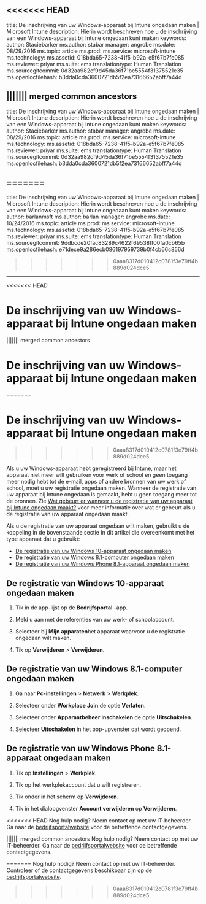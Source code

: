 <<<<<<< HEAD
---
title: De inschrijving van uw Windows-apparaat bij Intune ongedaan maken | Microsoft Intune
description: Hierin wordt beschreven hoe u de inschrijving van een Windows-apparaat bij Intune ongedaan kunt maken
keywords: 
author: Staciebarker
ms.author: stabar
manager: angrobe
ms.date: 08/29/2016
ms.topic: article
ms.prod: 
ms.service: microsoft-intune
ms.technology: 
ms.assetid: 018bda65-7238-41f5-b92a-e5f67b7fe085
ms.reviewer: priyar
ms.suite: ems
translationtype: Human Translation
ms.sourcegitcommit: 0d32aa982cf9d45da36f71be5554f31375521e35
ms.openlocfilehash: b3dda0cda3600721db5f2ea73166652abff7a44d

||||||| merged common ancestors
---
title: De inschrijving van uw Windows-apparaat bij Intune ongedaan maken | Microsoft Intune
description: Hierin wordt beschreven hoe u de inschrijving van een Windows-apparaat bij Intune ongedaan kunt maken
keywords: 
author: Staciebarker
ms.author: stabar
manager: angrobe
ms.date: 08/29/2016
ms.topic: article
ms.prod: 
ms.service: microsoft-intune
ms.technology: 
ms.assetid: 018bda65-7238-41f5-b92a-e5f67b7fe085
ms.reviewer: priyar
ms.suite: ems
translationtype: Human Translation
ms.sourcegitcommit: 0d32aa982cf9d45da36f71be5554f31375521e35
ms.openlocfilehash: b3dda0cda3600721db5f2ea73166652abff7a44d

=======
---
title: De inschrijving van uw Windows-apparaat bij Intune ongedaan maken | Microsoft Intune
description: Hierin wordt beschreven hoe u de inschrijving van een Windows-apparaat bij Intune ongedaan kunt maken
keywords: 
author: barlanmsft
ms.author: barlan
manager: angrobe
ms.date: 10/24/2016
ms.topic: article
ms.prod: 
ms.service: microsoft-intune
ms.technology: 
ms.assetid: 018bda65-7238-41f5-b92a-e5f67b7fe085
ms.reviewer: priyar
ms.suite: ems
translationtype: Human Translation
ms.sourcegitcommit: 9ddbcde20fac83289c4622f69538ff00fa0cb65b
ms.openlocfilehash: e71dece9a286ecb086197959739b0f4cb66c856d

>>>>>>> 0aaa8317d010412c0781f3e79ff4b889d024dce5

---

<<<<<<< HEAD

# De inschrijving van uw Windows-apparaat bij Intune ongedaan maken
||||||| merged common ancestors

# De inschrijving van uw Windows-apparaat bij Intune ongedaan maken
=======

# <a name="unenroll-your-windows-device-from-intune"></a>De inschrijving van uw Windows-apparaat bij Intune ongedaan maken
>>>>>>> 0aaa8317d010412c0781f3e79ff4b889d024dce5

Als u uw Windows-apparaat hebt geregistreerd bij Intune, maar het apparaat niet meer wilt gebruiken voor werk of school en geen toegang meer nodig hebt tot de e-mail, apps of andere bronnen van uw werk of school, moet u uw registratie ongedaan maken. Wanneer de registratie van uw apparaat bij Intune ongedaan is gemaakt, hebt u geen toegang meer tot de bronnen. Zie [Wat gebeurt er wanneer u de registratie van uw apparaat bij Intune ongedaan maakt?](what-happens-if-you-unenroll-your-device-from-intune-windows.md) voor meer informatie over wat er gebeurt als u de registratie van uw apparaat ongedaan maakt.

Als u de registratie van uw apparaat ongedaan wilt maken, gebruikt u de koppeling in de bovenstaande sectie In dit artikel die overeenkomt met het type apparaat dat u gebruikt:

-   [De registratie van uw Windows 10-apparaat ongedaan maken](#unenroll-your-windows-10-device)
-   [De registratie van uw Windows 8.1-computer ongedaan maken](#unenroll-your-windows-8-1-computer)
-   [De registratie van uw Windows Phone 8.1-apparaat ongedaan maken](#unenroll-your-windows-phone-8-1-device)

## <a name="unenroll-your-windows-10-device"></a>De registratie van Windows 10-apparaat ongedaan maken

1.  Tik in de app-lijst op de **Bedrijfsportal** -app.

2.  Meld u aan met de referenties van uw werk- of schoolaccount.

3.  Selecteer bij **Mijn apparaten**het apparaat waarvoor u de registratie ongedaan wilt maken.

4.  Tik op **Verwijderen** &gt; **Verwijderen**.

## <a name="unenroll-your-windows-81-computer"></a>De registratie van uw Windows 8.1-computer ongedaan maken

1.  Ga naar **Pc-instellingen** &gt; **Netwerk** &gt; **Werkplek**.

2.  Selecteer onder **Workplace Join** de optie **Verlaten**.

3.  Selecteer onder **Apparaatbeheer inschakelen** de optie **Uitschakelen**.

4.  Selecteer **Uitschakelen** in het pop-upvenster dat wordt geopend.

## <a name="unenroll-your-windows-phone-81-device"></a>De registratie van uw Windows Phone 8.1-apparaat ongedaan maken

1.  Tik op **Instellingen** &gt; **Werkplek**.

2.  Tik op het werkplekaccount dat u wilt registreren.

3.  Tik onder in het scherm op **Verwijderen**.

4.  Tik in het dialoogvenster **Account verwijderen** op **Verwijderen**.

<<<<<<< HEAD
Nog hulp nodig? Neem contact op met uw IT-beheerder. Ga naar de [bedrijfsportalwebsite](http://portal.manage.microsoft.com) voor de betreffende contactgegevens.

||||||| merged common ancestors
Nog hulp nodig? Neem contact op met uw IT-beheerder. Ga naar de [bedrijfsportalwebsite](http://portal.manage.microsoft.com) voor de betreffende contactgegevens.

=======
Nog hulp nodig? Neem contact op met uw IT-beheerder. Controleer of de contactgegevens beschikbaar zijn op de [bedrjifsportalwebsite](http://portal.manage.microsoft.com).

>>>>>>> 0aaa8317d010412c0781f3e79ff4b889d024dce5


<!--HONumber=Nov16_HO1-->



